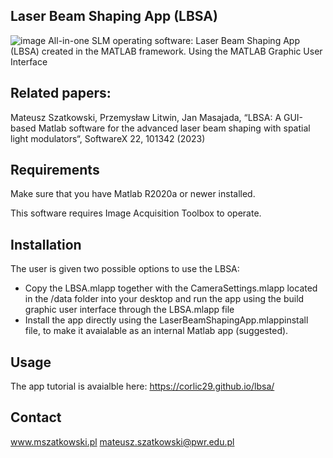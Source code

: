 ## Laser Beam Shaping App (LBSA)
![image](https://github.com/corlic29/LaserBeamShapingApp/assets/53095764/af13f874-9be0-4546-bf03-830e1cc0e2eb)
All-in-one SLM operating software: Laser Beam Shaping App (LBSA) created in the MATLAB framework. Using the MATLAB Graphic User Interface

## Related papers:
Mateusz Szatkowski, Przemysław Litwin, Jan Masajada, “LBSA: A GUI-based Matlab software for the advanced laser beam shaping with spatial light modulators“, SoftwareX 22, 101342 (2023)

## Requirements
Make sure that you have Matlab R2020a or newer installed.

This software requires Image Acquisition Toolbox to operate.

## Installation
The user is given two possible options to use the LBSA:

* Copy the LBSA.mlapp together with the CameraSettings.mlapp located in the /data folder into your desktop and run the app using the build graphic user interface through the LBSA.mlapp file  
* Install the app directly using the LaserBeamShapingApp.mlappinstall file, to make it avaialable as an internal Matlab app (suggested). 

## Usage

The app tutorial is avaialble here: https://corlic29.github.io/lbsa/



## Contact
www.mszatkowski.pl
mateusz.szatkowski@pwr.edu.pl
